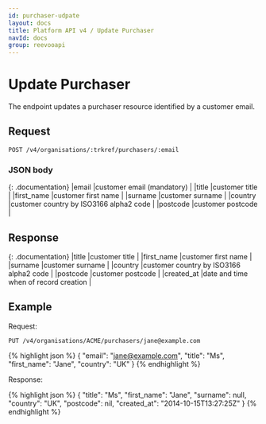 ```yaml
---
id: purchaser-udpate
layout: docs
title: Platform API v4 / Update Purchaser
navId: docs
group: reevooapi
---
```


# Update Purchaser

The endpoint updates a purchaser resource identified by a customer email.


## Request
`POST /v4/organisations/:trkref/purchasers/:email`

### JSON body

{: .documentation}
|email                                      |customer email (mandatory)                      |
|title                                      |customer title                                  |
|first_name                                 |customer first name                             |
|surname                                    |customer surname                                |
|country                                    |customer country by ISO3166 alpha2 code         |
|postcode                                   |customer postcode                               |


## Response

{: .documentation}
|title                                      |customer title                                                         |
|first_name                                 |customer first name                                                    |
|surname                                    |customer surname                                                       |
|country                                    |customer country by ISO3166 alpha2 code                                |
|postcode                                   |customer postcode                                                      |
|created_at                                 |date and time when of record creation                                  |


## Example

Request:

`PUT /v4/organisations/ACME/purchasers/jane@example.com`

{% highlight json %}
{
    "email": "jane@example.com",
    "title": "Ms",
    "first_name": "Jane",
    "country": "UK"
}
{% endhighlight %}

Response:

{% highlight json %}
{
  "title": "Ms",
  "first_name": "Jane",
  "surname": null,
  "country": "UK",
  "postcode": nil,
  "created_at": "2014-10-15T13:27:25Z"
}
{% endhighlight %}
